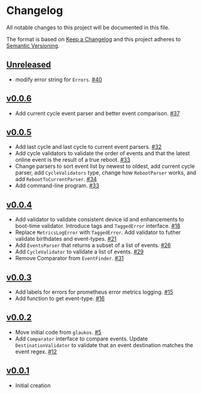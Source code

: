 # Changelog
All notable changes to this project will be documented in this file.

The format is based on [Keep a Changelog](http://keepachangelog.com/en/1.0.0/)
and this project adheres to [Semantic Versioning](http://semver.org/spec/v2.0.0.html).

## [Unreleased]
- modify error string for `Errors`. [#40](https://github.com/xmidt-org/interpreter/pull/40)

## [v0.0.6]
- Add current cycle event parser and better event comparison. [#37](https://github.com/xmidt-org/interpreter/pull/37)

## [v0.0.5]
- Add last cycle and last cycle to current event parsers. [#32](https://github.com/xmidt-org/interpreter/pull/32)
- Add cycle validators to validate the order of events and that the latest online event is the result of a true reboot. [#33](https://github.com/xmidt-org/interpreter/pull/33)
- Change parsers to sort event list by newest to oldest, add current cycle parser, add `CycleValidators` type, change how `RebootParser` works, and add `RebootToCurrentParser`. [#34](https://github.com/xmidt-org/interpreter/pull/34)
- Add command-line program. [#33](https://github.com/xmidt-org/interpreter/pull/33)

## [v0.0.4]
- Add validator to validate consistent device id and enhancements to boot-time validator. Introduce tags and `TaggedError` interface. [#18](https://github.com/xmidt-org/interpreter/pull/18)
- Replace `MetricsLogError` with `TaggedError`. Add validator to futher validate birthdates and event-types. [#21](https://github.com/xmidt-org/interpreter/pull/21)
- Add `EventsParser` that returns a subset of a list of events. [#26](https://github.com/xmidt-org/interpreter/pull/26)
- Add `CycleValidator` to validate a list of events. [#29](https://github.com/xmidt-org/interpreter/pull/29)
- Remove Comparator from `EventFinder`. [#31](https://github.com/xmidt-org/interpreter/pull/31)

## [v0.0.3]
- Add labels for errors for prometheus error metrics logging. [#15](https://github.com/xmidt-org/interpreter/pull/15)
- Add function to get event-type. [#16](https://github.com/xmidt-org/interpreter/pull/16)

## [v0.0.2]
- Move initial code from `glaukos`. [#5](https://github.com/xmidt-org/interpreter/pull/5)
- Add `Comparator` interface to compare events. Update `DestinationValidator` to validate that an event destination matches the event regex. [#12](https://github.com/xmidt-org/interpreter/pull/12)

## [v0.0.1]
- Initial creation

[Unreleased]: https://github.com/xmidt-org/interpreter/compare/v0.0.6..HEAD
[v0.0.6]: https://github.com/xmidt-org/interpreter/compare/v0.0.5...v0.0.6
[v0.0.5]: https://github.com/xmidt-org/interpreter/compare/v0.0.4...v0.0.5
[v0.0.4]: https://github.com/xmidt-org/interpreter/compare/v0.0.3...v0.0.4
[v0.0.3]: https://github.com/xmidt-org/interpreter/compare/v0.0.2...v0.0.3
[v0.0.2]: https://github.com/xmidt-org/interpreter/compare/v0.0.1...v0.0.2
[v0.0.1]: https://github.com/xmidt-org/interpreter/compare/0.0.0...v0.0.1
